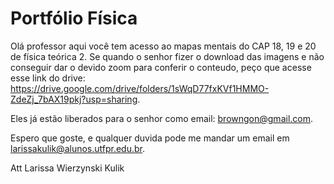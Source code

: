 # Portfólio Física

Olá professor aqui você tem acesso ao mapas mentais do CAP 18, 19 e 20 de física teórica 2. Se quando o senhor fizer o download das imagens e não conseguir dar o devido zoom para conferir o conteudo, peço que acesse esse link do drive: https://drive.google.com/drive/folders/1sWqD77fxKVf1HMMO-ZdeZj_7bAX19pkj?usp=sharing. 

Eles já estão liberados para o senhor como email: browngon@gmail.com.

Espero que goste, e qualquer duvida pode me mandar um email em larissakulik@alunos.utfpr.edu.br. 

Att Larissa Wierzynski Kulik
